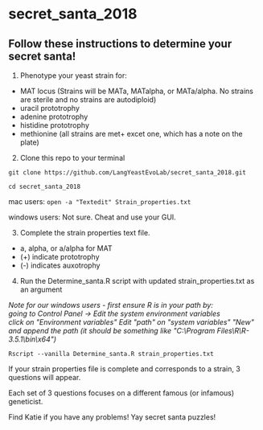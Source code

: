 # secret_santa_2018

## Follow these instructions to determine your secret santa! 

1) Phenotype your yeast strain for: 
  - MAT locus (Strains will be MATa, MATalpha, or MATa/alpha. No strains are sterile and no strains are autodiploid)
  - uracil prototrophy
  - adenine prototrophy
  - histidine prototrophy
  - methionine (all strains are met+ excet one, which has a note on the plate) 
  
 2) Clone this repo to your terminal 
 
 `git clone https://github.com/LangYeastEvoLab/secret_santa_2018.git` 
 
 `cd secret_santa_2018`
 
 mac users: `open -a "Textedit" Strain_properties.txt`
 
 windows users: Not sure. Cheat and use your GUI. 
 
 
 3) Complete the strain properties text file. 
  - a, alpha, or a/alpha for MAT
  - (+) indicate prototrophy
  - (-) indicates auxotrophy
  
  4) Run the Determine_santa.R script with updated strain_properties.txt as an argument
  
  *Note for our windows users - first ensure R is in your path by:  
  going to Control Panel -> Edit the system environment variables  
  click on "Environment variables" 
  Edit "path" on "system variables"
  "New" and append the path (it should be something like "C:\Program Files\R\R-3.5.1\bin\x64")*
   
   `Rscript --vanilla Determine_santa.R strain_properties.txt` 
   
   If your strain properties file is complete and corresponds to a strain, 3 questions will appear. 
   
   Each set of 3 questions focuses on a different famous (or infamous) geneticist. 
   
   Find Katie if you have any problems! Yay secret santa puzzles! 
  
